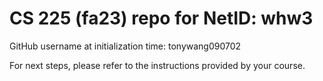 # CS 225 (fa23) repo for NetID: whw3

GitHub username at initialization time: tonywang090702

For next steps, please refer to the instructions provided by your course.
